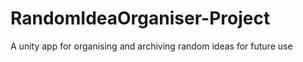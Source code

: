 # RandomIdeaOrganiser-Project
 A unity app for organising and archiving random ideas for future use
